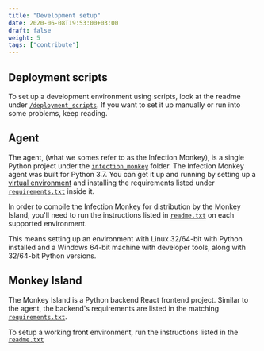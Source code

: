 ```yaml
---
title: "Development setup"
date: 2020-06-08T19:53:00+03:00
draft: false
weight: 5
tags: ["contribute"]
---
```


## Deployment scripts

To set up a development environment using scripts, look at the readme under [`/deployment_scripts`](https://github.com/guardicore/monkey/blob/develop/deployment_scripts). If you want to set it up manually or run into some problems, keep reading.

## Agent

The agent, (what we somes refer to as the Infection Monkey), is a single Python project under the [`infection_monkey`](https://github.com/guardicore/monkey/blob/master/monkey/infection_monkey) folder. The Infection Monkey agent was built for Python 3.7. You can get it up and running by setting up a [virtual environment](https://docs.python-guide.org/dev/virtualenvs/) and installing the requirements listed under [`requirements.txt`](https://github.com/guardicore/monkey/blob/master/monkey/infection_monkey/requirements.txt) inside it.

In order to compile the Infection Monkey for distribution by the Monkey Island, you'll need to run the instructions listed in [`readme.txt`](https://github.com/guardicore/monkey/blob/master/monkey/infection_monkey/readme.txt) on each supported environment.

This means setting up an environment with Linux 32/64-bit with Python installed and a Windows 64-bit machine with developer tools, along with 32/64-bit Python versions.

## Monkey Island

The Monkey Island is a Python backend React frontend project. Similar to the agent, the backend's requirements are listed in the matching [`requirements.txt`](https://github.com/guardicore/monkey/blob/master/monkey/monkey_island/requirements.txt).

To setup a working front environment, run the instructions listed in the [`readme.txt`](https://github.com/guardicore/monkey/blob/master/monkey/monkey_island/readme.txt)
